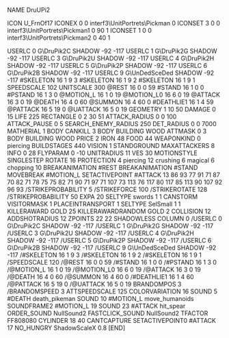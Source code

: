 NAME DruUPi2

ICON U_FrnOf17
ICONEX 0 0 interf3\UnitPortrets\Pickman 0
ICONSET 3 0 0 interf3\UnitPortrets\Pickman1 0 90 1
ICONSET 1 0 0 interf3\UnitPortrets\Pickman2 0 40 1

USERLC 			0 G\DruPik2C SHADOW -92 -117
USERLC 			1 G\DruPik2G SHADOW -92 -117
USERLC 			3 G\DruPik2U SHADOW -92 -117
USERLC 			4 G\DruPik2H SHADOW -92 -117
USERLC 			5 G\DruPik2P SHADOW -92 -117
USERLC 			6 G\DruPik2B SHADOW -92 -117
USERLC 			9 G\UnDedSceDed SHADOW -92 -117
#SKELETON               16 1 9 3
#SKELETON               16 1 9 2
#SKELETON               16 1 9 1
SPEEDSCALE 102
UNITSCALE 300
@REST      16 0 0 59
#STAND     16 1 0 0
#PSTAND    16 1 3 0
@MOTION_L  16 1 0 19
@MOTION_L0 16 6 0 19
@ATTACK    16 3 0 19
@DEATH     16 4 0 60
@SUMMON    16 4 60 0
#DEATHLIE1 16 1 4 59
@PATTACK    16 5 19 0
@UATTACK    16 5 0 19
GEOMETRY 1 10 50
DAMAGE   0 15
LIFE     225
RECTANGLE 0 2 30 51
ATTACK_RADIUS 0 0 100
ATTACK_PAUSE 0 5
SEARCH_ENEMY_RADIUS 250
DET_RADIUS 0 0 7000
MATHERIAL 1 BODY
CANKILL 3 BODY BUILDING WOOD 
ATTMASK 0 3 BODY BUILDING WOOD 
PRICE 2 IRON 48 FOOD 44
WEAPONKIND 0 piercing
BUILDSTAGES 440
VISION 1
STANDGROUND
MAXATTACKERS 8
INFO 0 28
FLYPARAM 0 -10
UNITRADIUS 11
VES 30
MOTIONSTYLE SINGLESTEP
ROTATE 16
PROTECTION 4 piercing 12 crushing 6 magical 6 chopping 10
BREAKANIMATION #REST
BREAKANIMATION #STAND
MOVEBREAK 		#MOTION_L
SETACTIVEPOINT #ATTACK 13 86 93 77 91 71 87 70 82 71 78 75 75 82 71 90 71 97 71 107 73 113 76 117 80 117 85 113 90 107 92 96 93
/STRIKEPROBABILITY 5
/STRIKEFORCE 100
/STRIKEROTATE 128
/STRIKEPROBABILITY 50
EXPA 20
SELTYPE swords 1 1
CANSTORM
VISITORMASK 1
PLACEINTRANSPORT 1
SELTYPE SelSmall 1 1
KILLERAWARD             GOLD 25
KILLERAWARDRANDOM       GOLD 2
COLLISION 12
ADDSHOTRADIUS 12
ZPOINTS 22 22
SHADOWLESS
COLUMN 0
/USERLC 			0 G\DruPik2C SHADOW -92 -117
/USERLC 			1 G\DruPik2G SHADOW -92 -117
/USERLC 			3 G\DruPik2U SHADOW -92 -117
/USERLC 			4 G\DruPik2H SHADOW -92 -117
/USERLC 			5 G\DruPik2P SHADOW -92 -117
/USERLC 			6 G\DruPik2B SHADOW -92 -117
/USERLC 			9 G\UnDedSceDed SHADOW -92 -117
/#SKELETON               16 1 9 3
/#SKELETON               16 1 9 2
/#SKELETON               16 1 9 1
/SPEEDSCALE 120
/@REST      16 0 0 59
/#STAND     16 1 0 0
/#PSTAND    16 1 3 0
/@MOTION_L  16 1 0 19
/@MOTION_L0 16 6 0 19
/@ATTACK    16 3 0 19
/@DEATH     16 4 0 60
/@SUMMON    16 4 60 0
/#DEATHLIE1 16 1 4 60
/@PATTACK    16 5 19 0
/@UATTACK    16 5 0 19
BRANDOMPOS 3
/BRANDOMSPEED 3
ATTSPEEDSCALE 125
COLORVARIATION 16
SOUND 5 #DEATH death_pikeman
SOUND 10 #MOTION_L move_humanoids
SOUNDFRAME2 #MOTION_L 19
SOUND 23 #ATTACK hit_spear
ORDER_SOUND NullSound2
FASTCLICK_SOUND NullSound2
TFACTOR FF808080
CYLINDER 18 40
CANTCAPTURE
SETACTIVEPOINT0 #ATTACK 17
NO_HUNGRY
ShadowScaleX 0.8
[END]
